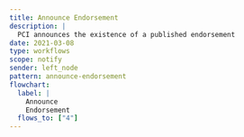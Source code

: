 ```yaml
---
title: Announce Endorsement
description: |
  PCI announces the existence of a published endorsement
date: 2021-03-08
type: workflows
scope: notify
sender: left_node
pattern: announce-endorsement
flowchart:
  label: |
    Announce
    Endorsement
  flows_to: ["4"]
---
```


